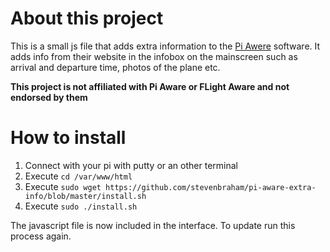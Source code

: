 # About this project #
This is a small js file that adds extra information to the [Pi Awere](https://nl.flightaware.com/adsb/piaware/) software. It adds info from their website in the infobox on the mainscreen such as arrival and departure time, photos of the plane etc.

**This project is not affiliated with Pi Aware or FLight Aware and not endorsed by them**

# How to install #
1. Connect with your pi with putty or an other terminal
2. Execute `cd /var/www/html`
3. Execute `sudo wget https://github.com/stevenbraham/pi-aware-extra-info/blob/master/install.sh`
4. Execute `sudo ./install.sh`

The javascript file is now included in the interface. To update run this process again.